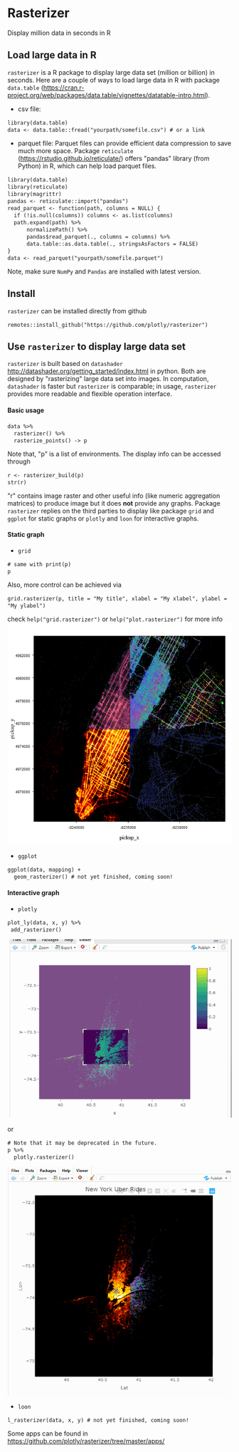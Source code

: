 # Rasterizer

Display million data in seconds in R

## Load large data in R

`rasterizer` is a R package to display large data set (million or billion) in seconds. 
Here are a couple of ways to load large data in R with package `data.table` (https://cran.r-project.org/web/packages/data.table/vignettes/datatable-intro.html).

* csv file:
```
library(data.table)
data <- data.table::fread("yourpath/somefile.csv") # or a link
```

* parquet file:
Parquet files can provide efficient data compression to save much more space. Package `reticulate` (https://rstudio.github.io/reticulate/) offers "pandas" library (from Python) in R, which can help load parquet files.
```
library(data.table)
library(reticulate)
library(magrittr)
pandas <- reticulate::import("pandas")
read_parquet <- function(path, columns = NULL) {
  if (!is.null(columns)) columns <- as.list(columns)
  path.expand(path) %>% 
      normalizePath() %>%
      pandas$read_parquet(., columns = columns) %>%
      data.table::as.data.table(., stringsAsFactors = FALSE)
}
data <- read_parquet("yourpath/somefile.parquet")
```
Note, make sure `NumPy` and `Pandas` are installed with latest version.

## Install

`rasterizer` can be installed directly from github

```
remotes::install_github("https://github.com/plotly/rasterizer")
```

## Use `rasterizer` to display large data set

`rasterizer` is built based on `datashader` http://datashader.org/getting_started/index.html in python. Both are designed by "rasterizing" large data set into images. In computation, `datashader` is faster but `rasterizer` is comparable; in usage, `rasterizer` provides more readable and flexible operation interface.

#### Basic usage
```
data %>%
  rasterizer() %>% 
  rasterize_points() -> p
```

Note that, "p" is a list of environments. The display info can be accessed through
```
r <- rasterizer_build(p)
str(r)
```
"r" contains image raster and other useful info (like numeric aggregation matrices) to produce image but it does **not** provide any graphs. Package `rasterizer` replies on the third parties to display like package `grid` and `ggplot` for static graphs or `plotly` and `loon` for interactive graphs.

#### Static graph

* `grid`
```
# same with print(p)
p 
```
Also, more control can be achieved via

```
grid.rasterizer(p, title = "My title", xlabel = "My xlabel", ylabel = "My ylabel")
```
check `help("grid.rasterizer")` or `help("plot.rasterizer")` for more info
![grid.rasterizer()](man/figures/grid_rasterizer.png)

* `ggplot`
```
ggplot(data, mapping) + 
  geom_rasterizer() # not yet finished, coming soon!
```

#### Interactive graph

* `plotly`
```
plot_ly(data, x, y) %>%
 add_rasterizer()
```
![](man/figures/add_rasterizer.gif)

or

```
# Note that it may be deprecated in the future.
p %>% 
  plotly.rasterizer()
```
![](man/figures/plotly_rasterizer.gif)

* `loon`
```
l_rasterizer(data, x, y) # not yet finished, coming soon!
```
Some apps can be found in https://github.com/plotly/rasterizer/tree/master/apps/